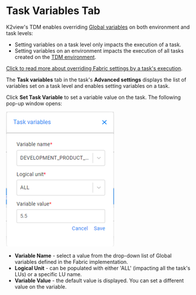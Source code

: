 # Task Variables Tab

K2view's TDM enables overriding [Global variables](/articles/08_globals/01_globals_overview.md) on both environment and task levels:

-  Setting variables on a task level only impacts the execution of a task. 
-  Setting variables on an environment impacts the execution of all tasks created on the [TDM environment](12_environment_globals_tab.md).

[Click to read more about overriding Fabric settings by a task's execution](/articles/TDM/tdm_architecture/04_task_execution_overridden_parameters.md).



The **Task variables** tab in the task's **Advanced settings** displays the list of variables set on a task level and enables setting variables on a task. 

Click **Set Task Variable** to set a variable value on the task. The following pop-up window opens:

![add global](images/task_add_global.png)

- **Variable Name** - select a value from the drop-down list of Global variables defined in the Fabric implementation.
- **Logical Unit** - can be populated with either 'ALL' (impacting all the task's LUs) or a specific LU name.
- **Variable Value** - the default value is displayed. You can set a different value on the variable.



